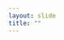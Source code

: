 ```yaml
---
layout: slide
title: ""
---
```


<section data-background-image="assets/images/Slide33.png" data-background-size="70%" data-background-position="center"></section>
